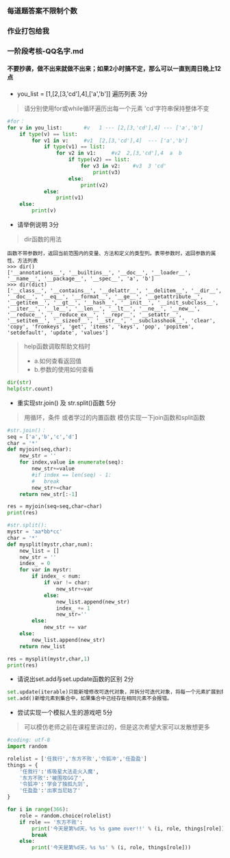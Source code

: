 ### 每道题答案不限制个数

### 作业打包给我

### 一阶段考核-QQ名字.md

#### 不要抄袭，做不出来就做不出来；如果2小时搞不定，那么可以一直到周日晚上12点



* you_list = [1,[2,[3,'cd'],4],['a','b']]   遍历列表 3分

> 请分别使用for或while循环遍历出每一个元素
> 'cd'字符串保持整体不变

```python
#for：
for v in you_list:       #v   1 --- [2,[3,'cd'],4] --- ['a','b']
	if type(v) == list:  
		for v1 in v:     #v1  [2,[3,'cd'],4]  --- ['a','b']
			if type(v1) == list:  
				for v2 in v1:     #v2  2,[3,'cd'],4  a  b
					if type(v2) == list:    
						for v3 in v2:    #v3  3 'cd'
							print(v3)
					else:
						print(v2)
			else:
				print(v1)
	else:
		print(v)
```



* 请举例说明   3分

> dir函数的用法
```
函数不带参数时，返回当前范围内的变量、方法和定义的类型列。表带参数时，返回参数的属性、方法列表
>>> dir()
['__annotations__', '__builtins__', '__doc__', '__loader__', '__name__', '__package__', '__spec__', 'a', 'b']
>>> dir(dict)
['__class__', '__contains__', '__delattr__', '__delitem__', '__dir__', '__doc__', '__eq__', '__format__', '__ge__', '__getattribute__', '__getitem__', '__gt__', '__hash__', '__init__', '__init_subclass__', '__iter__', '__le__', '__len__', '__lt__', '__ne__', '__new__', '__reduce__', '__reduce_ex__', '__repr__', '__setattr__', '__setitem__', '__sizeof__', '__str__', '__subclasshook__', 'clear', 'copy', 'fromkeys', 'get', 'items', 'keys', 'pop', 'popitem', 'setdefault', 'update', 'values']
```

> help函数调取帮助文档时
> * a.如何查看返回值
> * b.参数的使用如何查看

```python
dir(str)
help(str.count)
```



*  重实现str.join() 及 str.split()函数 5分

> 用循环，条件 或者学过的内置函数 模仿实现一下join函数和split函数

```python
#str.join()：
seq = ['a','b','c','d']
char = '*'
def myjoin(seq,char):
	new_str = ''
	for index,value in enumerate(seq):
		new_str+=value
		#if index == len(seq) - 1:
		#	break
		new_str+=char
	return new_str[:-1]

res = myjoin(seq=seq,char=char)
print(res)

#str.split():
mystr = 'aa*bb*cc'
char = '*'
def mysplit(mystr,char,num):
	new_list = []
	new_str = ''
	index_ = 0
	for var in mystr:
		if index_ < num:
			if var != char:
				new_str+=var
			else:
				new_list.append(new_str)
				index_ += 1
				new_str=''
		else:
			new_str += var
	else:
		new_list.append(new_str)
	return new_list

res = mysplit(mystr,char,1)
print(res)

```



*  请说出set.add与set.update函数的区别 2分

```python
set.update(iterable)只能新增修改可迭代对象，并拆分可迭代对象，将每一个元素扩展到集合中
set.add()新增元素到集合中，如果集合中己经存在相同元素不会报错。
```





*  尝试实现一个模拟人生的游戏吧  5分

> 可以模仿老师之前在课程里讲过的，但是这次希望大家可以发散想更多

```python
#coding: utf-8
import random

rolelist = ['任我行','东方不败','令狐冲','任盈盈']
things = {
	'任我行':'练吸星大法走火入魔',
	'东方不败':'被围攻GG了',
	'令狐冲':'学会了独孤九剑',
	'任盈盈':'出家当尼姑了'
}

for i in range(366):
	role = random.choice(rolelist)
	if role == '东方不败':
		print('今天是第%d天，%s %s game over!!' % (i, role, things[role]))
		break
	else:
		print('今天是第%d天，%s %s' % (i, role, things[role]))

```